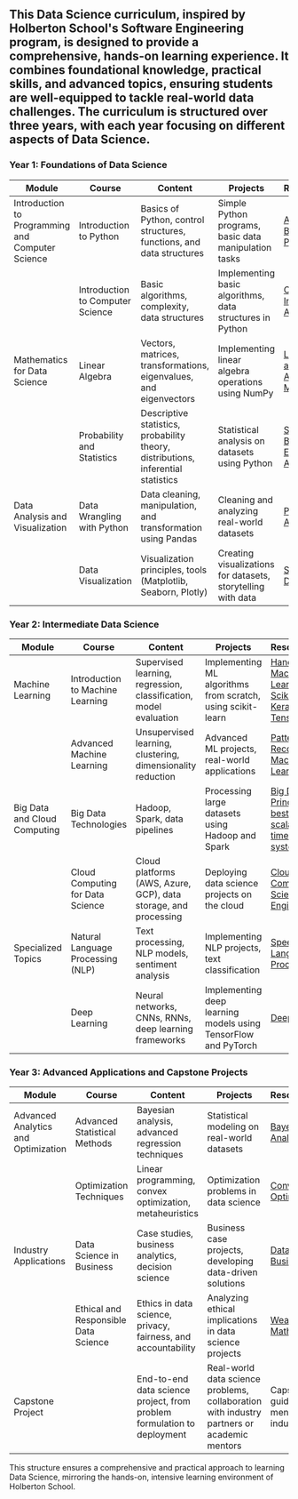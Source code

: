 ## This Data Science curriculum, inspired by Holberton School's Software Engineering program, is designed to provide a comprehensive, hands-on learning experience. It combines foundational knowledge, practical skills, and advanced topics, ensuring students are well-equipped to tackle real-world data challenges. The curriculum is structured over three years, with each year focusing on different aspects of Data Science.


### Year 1: Foundations of Data Science

| Module | Course | Content | Projects | Resources/Links | Duration | Effort |
|---|---|---|---|---|---|---|
| Introduction to Programming and Computer Science | Introduction to Python | Basics of Python, control structures, functions, and data structures | Simple Python programs, basic data manipulation tasks | [Automate the Boring Stuff with Python](https://automatetheboringstuff.com/) | 4 weeks | 10 hours/week |
| | Introduction to Computer Science | Basic algorithms, complexity, data structures | Implementing basic algorithms, data structures in Python | [CS50](https://cs50.harvard.edu/college/), [Introduction to Algorithms](https://mitpress.mit.edu/9780262033848/introduction-to-algorithms/) | 4 weeks | 10 hours/week |
| Mathematics for Data Science | Linear Algebra | Vectors, matrices, transformations, eigenvalues, and eigenvectors | Implementing linear algebra operations using NumPy | [Linear Algebra and Its Applications](https://www.pearson.com/store/p/linear-algebra-and-its-applications/P100000598125), [MIT OCW](https://ocw.mit.edu/courses/mathematics/18-06-linear-algebra-spring-2010/) | 6 weeks | 8 hours/week |
| | Probability and Statistics | Descriptive statistics, probability theory, distributions, inferential statistics | Statistical analysis on datasets using Python | [Statistics for Business and Economics](https://www.pearson.com/store/p/statistics-for-business-and-economics/P100000600998), [Khan Academy](https://www.khanacademy.org/math/statistics-probability) | 6 weeks | 8 hours/week |
| Data Analysis and Visualization | Data Wrangling with Python | Data cleaning, manipulation, and transformation using Pandas | Cleaning and analyzing real-world datasets | [Python for Data Analysis](https://www.oreilly.com/library/view/python-for-data/9781491957653/) | 4 weeks | 10 hours/week |
| | Data Visualization | Visualization principles, tools (Matplotlib, Seaborn, Plotly) | Creating visualizations for datasets, storytelling with data | [Storytelling with Data](https://www.storytellingwithdata.com/book) | 4 weeks | 10 hours/week |

### Year 2: Intermediate Data Science

| Module | Course | Content | Projects | Resources/Links | Duration | Effort |
|---|---|---|---|---|---|---|
| Machine Learning | Introduction to Machine Learning | Supervised learning, regression, classification, model evaluation | Implementing ML algorithms from scratch, using scikit-learn | [Hands-On Machine Learning with Scikit-Learn, Keras, and TensorFlow](https://www.oreilly.com/library/view/hands-on-machine-learning/9781492032632/) | 6 weeks | 12 hours/week |
| | Advanced Machine Learning | Unsupervised learning, clustering, dimensionality reduction | Advanced ML projects, real-world applications | [Pattern Recognition and Machine Learning](https://www.springer.com/gp/book/9780387310732) | 6 weeks | 12 hours/week |
| Big Data and Cloud Computing | Big Data Technologies | Hadoop, Spark, data pipelines | Processing large datasets using Hadoop and Spark | [Big Data: Principles and best practices of scalable real-time data systems](https://www.manning.com/books/big-data) | 6 weeks | 10 hours/week |
| | Cloud Computing for Data Science | Cloud platforms (AWS, Azure, GCP), data storage, and processing | Deploying data science projects on the cloud | [Cloud Computing for Science and Engineering](https://mitpress.mit.edu/9780262534482/cloud-computing-for-science-and-engineering/) | 4 weeks | 10 hours/week |
| Specialized Topics | Natural Language Processing (NLP) | Text processing, NLP models, sentiment analysis | Implementing NLP projects, text classification | [Speech and Language Processing](https://web.stanford.edu/~jurafsky/slp3/) | 6 weeks | 12 hours/week |
| | Deep Learning | Neural networks, CNNs, RNNs, deep learning frameworks | Implementing deep learning models using TensorFlow and PyTorch | [Deep Learning](https://www.deeplearningbook.org/) | 6 weeks | 12 hours/week |

### Year 3: Advanced Applications and Capstone Projects

| Module | Course | Content | Projects | Resources/Links | Duration | Effort |
|---|---|---|---|---|---|---|
| Advanced Analytics and Optimization | Advanced Statistical Methods | Bayesian analysis, advanced regression techniques | Statistical modeling on real-world datasets | [Bayesian Data Analysis](http://www.stat.columbia.edu/~gelman/book/) | 6 weeks | 12 hours/week |
| | Optimization Techniques | Linear programming, convex optimization, metaheuristics | Optimization problems in data science | [Convex Optimization](https://web.stanford.edu/~boyd/cvxbook/) | 6 weeks | 12 hours/week |
| Industry Applications | Data Science in Business | Case studies, business analytics, decision science | Business case projects, developing data-driven solutions | [Data Science for Business](https://www.oreilly.com/library/view/data-science-for/9781449374273/) | 4 weeks | 10 hours/week |
| | Ethical and Responsible Data Science | Ethics in data science, privacy, fairness, and accountability | Analyzing ethical implications in data science projects | [Weapons of Math Destruction](https://weaponsofmathdestructionbook.com/) | 4 weeks | 8 hours/week |
| Capstone Project | | End-to-end data science project, from problem formulation to deployment | Real-world data science problems, collaboration with industry partners or academic mentors | Capstone project guidelines, mentorship from industry experts | 12 weeks | 20 hours/week |

This structure ensures a comprehensive and practical approach to learning Data Science, mirroring the hands-on, intensive learning environment of Holberton School.
